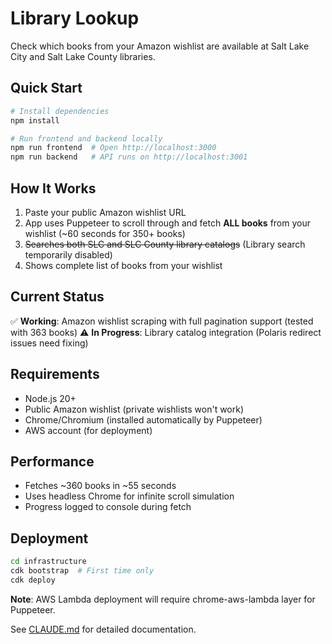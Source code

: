 # Library Lookup

Check which books from your Amazon wishlist are available at Salt Lake City and Salt Lake County libraries.

## Quick Start

```bash
# Install dependencies
npm install

# Run frontend and backend locally
npm run frontend  # Open http://localhost:3000
npm run backend   # API runs on http://localhost:3001
```

## How It Works

1. Paste your public Amazon wishlist URL
2. App uses Puppeteer to scroll through and fetch **ALL books** from your wishlist (~60 seconds for 350+ books)
3. ~~Searches both SLC and SLC County library catalogs~~ (Library search temporarily disabled)
4. Shows complete list of books from your wishlist

## Current Status

✅ **Working**: Amazon wishlist scraping with full pagination support (tested with 363 books)
⚠️ **In Progress**: Library catalog integration (Polaris redirect issues need fixing)

## Requirements

- Node.js 20+
- Public Amazon wishlist (private wishlists won't work)
- Chrome/Chromium (installed automatically by Puppeteer)
- AWS account (for deployment)

## Performance

- Fetches ~360 books in ~55 seconds
- Uses headless Chrome for infinite scroll simulation
- Progress logged to console during fetch

## Deployment

```bash
cd infrastructure
cdk bootstrap  # First time only
cdk deploy
```

**Note**: AWS Lambda deployment will require chrome-aws-lambda layer for Puppeteer.

See [CLAUDE.md](./CLAUDE.md) for detailed documentation.
